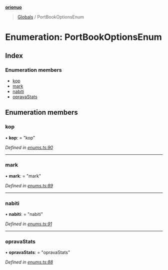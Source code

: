 **[orionuo](../README.md)**

> [Globals](../globals.md) / PortBookOptionsEnum

# Enumeration: PortBookOptionsEnum

## Index

### Enumeration members

* [kop](portbookoptionsenum.md#kop)
* [mark](portbookoptionsenum.md#mark)
* [nabiti](portbookoptionsenum.md#nabiti)
* [opravaStats](portbookoptionsenum.md#opravastats)

## Enumeration members

### kop

•  **kop**:  = "kop"

*Defined in [enums.ts:90](https://github.com/msviha/orionuo/blob/6a225b8/src/enums.ts#L90)*

___

### mark

•  **mark**:  = "mark"

*Defined in [enums.ts:89](https://github.com/msviha/orionuo/blob/6a225b8/src/enums.ts#L89)*

___

### nabiti

•  **nabiti**:  = "nabiti"

*Defined in [enums.ts:91](https://github.com/msviha/orionuo/blob/6a225b8/src/enums.ts#L91)*

___

### opravaStats

•  **opravaStats**:  = "opravaStats"

*Defined in [enums.ts:88](https://github.com/msviha/orionuo/blob/6a225b8/src/enums.ts#L88)*
